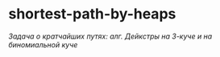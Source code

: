 # shortest-path-by-heaps

*Задача о кратчайших путях: алг. Дейкстры  на  3-куче и на биномиальной куче*
